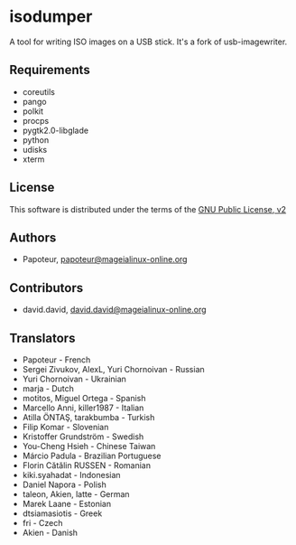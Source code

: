 isodumper
=========

A tool for writing ISO images on a USB stick. It's a fork of usb-imagewriter.


Requirements
-------------

- coreutils
- pango
- polkit
- procps
- pygtk2.0-libglade
- python
- udisks
- xterm


License
--------

This software is distributed under the terms of the
[GNU Public License, v2](COPYING)


Authors
--------
- Papoteur, <papoteur@mageialinux-online.org>


Contributors
--------
- david.david, <david.david@mageialinux-online.org>


Translators
--------
- Papoteur - French
- Sergei Zivukov, AlexL, Yuri Chornoivan - Russian
- Yuri Chornoivan - Ukrainian
- marja - Dutch
- motitos, Miguel Ortega - Spanish
- Marcello Anni, killer1987 - Italian
- Atilla ÖNTAŞ, tarakbumba - Turkish
- Filip Komar - Slovenian
- Kristoffer Grundström - Swedish
- You-Cheng Hsieh - Chinese Taiwan
- Márcio Padula - Brazilian Portuguese
- Florin Cătălin RUSSEN - Romanian
- kiki.syahadat - Indonesian
- Daniel Napora - Polish
- taleon, Akien, latte - German
- Marek Laane - Estonian
- dtsiamasiotis - Greek
- fri - Czech
- Akien - Danish
